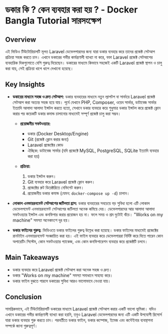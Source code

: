 # ডকার কি ? কেন ব্যবহার করা হয় ? - Docker Bangla Tutorial সারসংক্ষেপ

## Overview

এই ভিডিও টিউটোরিয়ালটি মূলত Laravel ডেভেলপারদের জন্য যারা ডকার ব্যবহার করে তাদের প্রজেক্ট সেটআপ প্রক্রিয়া সহজ করতে চান।  এখানে ডকারের গভীর  কার্যপ্রণালী ব্যাখ্যা না করে, বক্তা  Laravel প্রজেক্ট সেটআপের ব্যবহারিক দিকগুলোতে  বেশি গুরুত্ব দিয়েছেন।  ডকারের মাধ্যমে কিভাবে সহজেই একটি Laravel প্রজেক্ট  স্থাপন ও চালু করা যায়, সেই  প্রক্রিয়া  ধাপে ধাপে দেখানো হয়েছে।

## Key Insights

* **ডকারের মাধ্যমে সহজ ও দ্রুত সেটআপ:** ডকার ব্যবহারের মাধ্যমে নতুন ল্যাপটপ বা সার্ভারে Laravel প্রজেক্ট সেটআপ করা অত্যন্ত সহজ হয়ে যায়।  পূর্বে  যেখানে  PHP, Composer,  ওয়েব সার্ভার, ডাটাবেজ সার্ভার ইত্যাদি আলাদা আলাদা ইন্সটল  করতে হতো, সেখানে  ডকার  ব্যবহার করে শুধুমাত্র  ডকার ইন্সটল  করে প্রজেক্ট ক্লোন  করার পর  কয়েকটি  ডকার কমান্ড  চালানোর মাধ্যমেই  সম্পূর্ণ প্রজেক্ট  চালু  করা সম্ভব।

    * **প্রয়োজনীয় সফটওয়্যার:**
        * ডকার (Docker Desktop/Engine)
        * Git (প্রজেক্ট ক্লোন করার জন্য)
        * Laravel প্রজেক্টের  কোড
        * ঐচ্ছিক: ডাটাবেজ সার্ভার (যদি প্রজেক্টে  MySQL, PostgreSQL, SQLite ইত্যাদি ব্যবহার করা হয়)

    * **প্রক্রিয়া:**
        1. ডকার ইন্সটল করুন।
        2. Git ব্যবহার করে Laravel প্রজেক্ট ক্লোন করুন।
        3. প্রজেক্টের  রুট ডিরেক্টরিতে  নেভিগেট  করুন।
        4. প্রয়োজনীয়  ডকার কমান্ড (যেমন: `docker-compose up -d`)  চালান।

* **লোকাল এনভায়রনমেন্ট সেটআপের জটিলতা হ্রাস:** ডকার ব্যবহারের সবচেয়ে বড় সুবিধা হলো এটি লোকাল ডেভেলপমেন্ট এনভায়রনমেন্ট সেটআপের জটিলতা অনেক কমিয়ে দেয়। ডেভেলপারদের  আর আলাদা আলাদা সফটওয়্যার ইন্সটল এবং কনফিগার  করার  প্রয়োজন হয় না। ফলে  সময়  ও  শ্রম  দুটোই  বাঁচে।  "Works on my machine" সমস্যা অনেকাংশে  দূর  হয়।

* **ডকার ফাইলের গুরুত্ব:** ভিডিওতে ডকার ফাইলের গুরুত্ব  উল্লেখ করা হয়েছে। ডকার ফাইলের মাধ্যমেই  প্রজেক্টের  রানটাইম  এনভায়রনমেন্ট  সংজ্ঞায়িত  করা  হয়।  এই  ফাইল  ব্যবহার  করে  ডেভেলপাররা  নির্দিষ্ট  করে  দিতে  পারেন  কোন  অপারেটিং  সিস্টেম,  কোন  সফটওয়্যার  প্যাকেজ,  এবং  কোন  কনফিগারেশন  ব্যবহার  করে  প্রজেক্টটি  চলবে।


## Main Takeaways

* ডকার ব্যবহার করে Laravel প্রজেক্ট সেটআপ করা  অনেক  সহজ  ও  দ্রুত।
* ডকার  "Works on my machine" সমস্যা  সমাধানে  সাহায্য  করে।
* ডকার  ফাইল  বুঝতে  পারলে  ডকারের  সুবিধা  আরও  ভালোভাবে  নেওয়া  যায়।

## Conclusion

সামগ্রিকভাবে, এই টিউটোরিয়ালটি ডকারের  মাধ্যমে Laravel প্রজেক্ট সেটআপ  করার  একটি  ভালো  ভূমিকা।  যদিও  এখানে  ডকারের  গভীর  কার্যপ্রণালী  ব্যাখ্যা  করা  হয়নি,  তবুও  Laravel  ডেভেলপারদের  জন্য  এটি  একটি  উপযোগী  রিসোর্স  যারা  ডকার  ব্যবহার  শুরু  করতে  চান।  পরবর্তীতে  ডকার  ফাইল,  ডকার  কম্পোজ,  ইমেজ  এবং  কন্টেইনার  ব্যবস্থাপনা  সম্পর্কে  জানা  গুরুত্বপূর্ণ।
